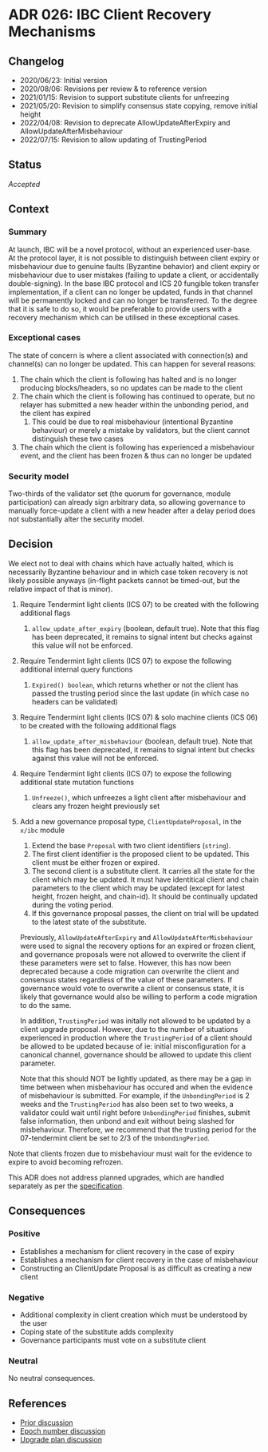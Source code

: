 # ADR 026: IBC Client Recovery Mechanisms

## Changelog

- 2020/06/23: Initial version
- 2020/08/06: Revisions per review & to reference version
- 2021/01/15: Revision to support substitute clients for unfreezing
- 2021/05/20: Revision to simplify consensus state copying, remove initial height
- 2022/04/08: Revision to deprecate AllowUpdateAfterExpiry and AllowUpdateAfterMisbehaviour
- 2022/07/15: Revision to allow updating of TrustingPeriod

## Status

*Accepted*

## Context

### Summary

At launch, IBC will be a novel protocol, without an experienced user-base. At the protocol layer, it is not possible to distinguish between client expiry or misbehaviour due to genuine faults (Byzantine behavior) and client expiry or misbehaviour due to user mistakes (failing to update a client, or accidentally double-signing). In the base IBC protocol and ICS 20 fungible token transfer implementation, if a client can no longer be updated, funds in that channel will be permanently locked and can no longer be transferred. To the degree that it is safe to do so, it would be preferable to provide users with a recovery mechanism which can be utilised in these exceptional cases.

### Exceptional cases

The state of concern is where a client associated with connection(s) and channel(s) can no longer be updated. This can happen for several reasons:

1. The chain which the client is following has halted and is no longer producing blocks/headers, so no updates can be made to the client
1. The chain which the client is following has continued to operate, but no relayer has submitted a new header within the unbonding period, and the client has expired
    1. This could be due to real misbehaviour (intentional Byzantine behaviour) or merely a mistake by validators, but the client cannot distinguish these two cases
1. The chain which the client is following has experienced a misbehaviour event, and the client has been frozen & thus can no longer be updated

### Security model

Two-thirds of the validator set (the quorum for governance, module participation) can already sign arbitrary data, so allowing governance to manually force-update a client with a new header after a delay period does not substantially alter the security model.

## Decision

We elect not to deal with chains which have actually halted, which is necessarily Byzantine behaviour and in which case token recovery is not likely possible anyways (in-flight packets cannot be timed-out, but the relative impact of that is minor).

1. Require Tendermint light clients (ICS 07) to be created with the following additional flags
    1. `allow_update_after_expiry` (boolean, default true). Note that this flag has been deprecated, it remains to signal intent but checks against this value will not be enforced.
1. Require Tendermint light clients (ICS 07) to expose the following additional internal query functions
    1. `Expired() boolean`, which returns whether or not the client has passed the trusting period since the last update (in which case no headers can be validated)
1. Require Tendermint light clients (ICS 07) & solo machine clients (ICS 06) to be created with the following additional flags
    1. `allow_update_after_misbehaviour` (boolean, default true). Note that this flag has been deprecated, it remains to signal intent but checks against this value will not be enforced.
1. Require Tendermint light clients (ICS 07) to expose the following additional state mutation functions
    1. `Unfreeze()`, which unfreezes a light client after misbehaviour and clears any frozen height previously set
1. Add a new governance proposal type, `ClientUpdateProposal`, in the `x/ibc` module
    1. Extend the base `Proposal` with two client identifiers (`string`).
    1. The first client identifier is the proposed client to be updated. This client must be either frozen or expired.
    1. The second client is a substitute client. It carries all the state for the client which may be updated. It must have identitical client and chain parameters to the client which may be updated (except for latest height, frozen height, and chain-id). It should be continually updated during the voting period.
    1. If this governance proposal passes, the client on trial will be updated to the latest state of the substitute.

    Previously, `AllowUpdateAfterExpiry` and `AllowUpdateAfterMisbehaviour` were used to signal the recovery options for an expired or frozen client, and governance proposals were not allowed to overwrite the client if these parameters were set to false. However, this has now been deprecated because a code migration can overwrite the client and consensus states regardless of the value of these parameters. If governance would vote to overwrite a client or consensus state, it is likely that governance would also be willing to perform a code migration to do the same.

    In addition, `TrustingPeriod` was initally not allowed to be updated by a client upgrade proposal. However, due to the number of situations experienced in production where the `TrustingPeriod` of a client should be allowed to be updated because of ie: initial misconfiguration for a canonical channel, governance should be allowed to update this client parameter.

    Note that this should NOT be lightly updated, as there may be a gap in time between when misbehaviour has occured and when the evidence of misbehaviour is submitted. For example, if the `UnbondingPeriod` is 2 weeks and the `TrustingPeriod` has also been set to two weeks, a validator could wait until right before `UnbondingPeriod` finishes, submit false information, then unbond and exit without being slashed for misbehaviour. Therefore, we recommend that the trusting period for the 07-tendermint client be set to 2/3 of the `UnbondingPeriod`.

Note that clients frozen due to misbehaviour must wait for the evidence to expire to avoid becoming refrozen.

This ADR does not address planned upgrades, which are handled separately as per the [specification](https://github.com/cosmos/ibc/tree/master/spec/client/ics-007-tendermint-client#upgrades).

## Consequences

### Positive

- Establishes a mechanism for client recovery in the case of expiry
- Establishes a mechanism for client recovery in the case of misbehaviour
- Constructing an ClientUpdate Proposal is as difficult as creating a new client

### Negative

- Additional complexity in client creation which must be understood by the user
- Coping state of the substitute adds complexity
- Governance participants must vote on a substitute client

### Neutral

No neutral consequences.

## References

- [Prior discussion](https://github.com/cosmos/ics/issues/421)
- [Epoch number discussion](https://github.com/cosmos/ics/issues/439)
- [Upgrade plan discussion](https://github.com/cosmos/ics/issues/445)
